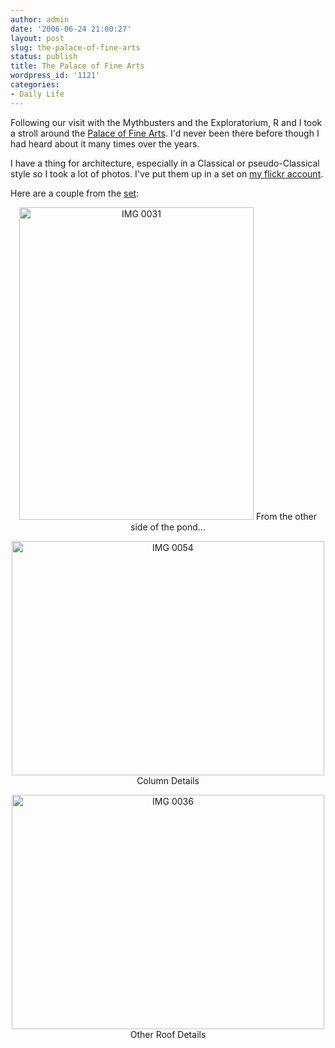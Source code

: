 ```yaml
---
author: admin
date: '2006-06-24 21:00:27'
layout: post
slug: the-palace-of-fine-arts
status: publish
title: The Palace of Fine Arts
wordpress_id: '1121'
categories:
- Daily Life
---
```

Following our visit with the Mythbusters and the Exploratorium, R and I took a stroll around the <a href="http://en.wikipedia.org/wiki/Palace_Of_Fine_Arts">Palace of Fine Arts</a>. I'd never been there before though I had heard about it many times over the years.

I have a thing for architecture, especially in a Classical or pseudo-Classical style so I took a lot of photos. I've put them up in a set on <a href="http://www.flickr.com/photos/albill/">my flickr account</a>.

Here are a couple from the <a href="http://www.flickr.com/photos/albill/sets/72157594176296890/">set</a>:

<p align="center"><a title="Photo Sharing" href="http://www.flickr.com/photos/albill/174179631/"><img width="375" height="500" alt="IMG 0031" src="http://static.flickr.com/51/174179631_d18b5dfa98.jpg" /></a>
From the other side of the pond...</p>

<p align="center"><a title="Photo Sharing" href="http://www.flickr.com/photos/albill/174180765/"><img width="500" height="375" alt="IMG 0054" src="http://static.flickr.com/78/174180765_a96262bc46.jpg" /></a>
Column Details</p>

<p align="center"><a title="Photo Sharing" href="http://www.flickr.com/photos/albill/174179917/"><img width="500" height="375" alt="IMG 0036" src="http://static.flickr.com/56/174179917_25d07aa162.jpg" />
</a> Other Roof Details</p>

